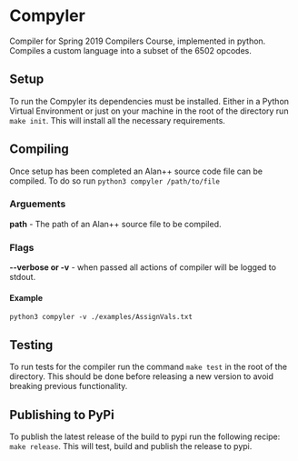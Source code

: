 # Compyler
Compiler for Spring 2019 Compilers Course, implemented in python. Compiles a custom language into a subset of the 6502 opcodes.  

## Setup
To run the Compyler its dependencies must be installed. Either in a Python Virtual Environment or just on your machine in the root of the directory run `make init`. This will install all the necessary requirements.

## Compiling

Once setup has been completed an Alan++ source code file can be compiled. To do so run `python3 compyler /path/to/file`

### Arguements

**path** - The path of an Alan++ source file to be compiled.

### Flags

**--verbose or -v** - when passed all actions of compiler will be logged to stdout.

#### Example

`python3 compyler -v ./examples/AssignVals.txt`

## Testing

To run tests for the compiler run the command `make test` in the root of the directory. This should be done before releasing a new version to avoid breaking previous functionality.

## Publishing to PyPi

To publish the latest release of the build to pypi run the following recipe: `make release`. This will test, build and publish the release to pypi.

